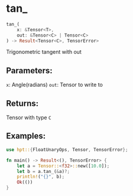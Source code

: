 # tan_
```rust
tan_(
    x: &Tensor<T>, 
    out: &Tensor<C> | Tensor<C>
) -> Result<Tensor<C>, TensorError>
```
Trigonometric tangent with out
## Parameters:
`x`: Angle(radians)
`out`: Tensor to write to
## Returns:
Tensor with type `C`
## Examples:
```rust
use hpt::{FloatUnaryOps, Tensor, TensorError};

fn main() -> Result<(), TensorError> {
    let a = Tensor::<f32>::new([10.0]);
    let b = a.tan_(&a)?;
    println!("{}", b);
    Ok(())
}
```